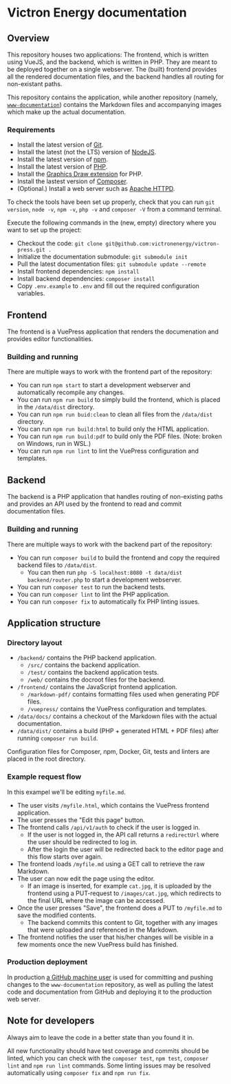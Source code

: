 # Victron Energy documentation

## Overview
This repository houses two applications: The frontend, which is written using
VueJS, and the backend, which is written in PHP. They are meant to be deployed
together on a single webserver. The (built) frontend provides all the rendered
documentation files, and the backend handles all routing for non-existant paths.

This repository contains the application, while another repository (namely,
[`www-documentation`](https://github.com/victronenergy/www-documentation))
contains the Markdown files and accompanying images which make up the actual
documentation.

### Requirements
 - Install the latest version of [Git](https://git-scm.com/downloads/).
 - Install the latest (not the LTS) version of [NodeJS](https://nodejs.org/en/download/current/).
 - Install the latest version of [npm](https://www.npmjs.com/package/npm).
 - Install the latest version of [PHP](https://secure.php.net/downloads.php).
 - Install the [Graphics Draw extension](https://secure.php.net/manual/en/image.installation.php) for PHP.
 - Install the lastest version of [Composer](https://getcomposer.org/download/).
 - (Optional.) Install a web server such as [Apache HTTPD](https://httpd.apache.org/download.cgi).

To check the tools have been set up properly, check that you can run
`git version`, `node -v`, `npm -v`, `php -v` and `composer -V` from a command terminal.

Execute the following commands in the (new, empty) directory where you want to set up the project:

 - Checkout the code: `git clone git@github.com:victronenergy/victron-press.git .`
 - Initialize the documentation submodule: `git submodule init`
 - Pull the latest documentation files: `git submodule update --remote`
 - Install frontend dependencies: `npm install`
 - Install backend dependencies: `composer install`
 - Copy `.env.example` to `.env` and fill out the required configuration variables.

## Frontend
The frontend is a VuePress application that renders the documenation and
provides editor functionalities.

### Building and running
There are multiple ways to work with the frontend part of the repository:

 - You can run `npm start` to start a development webserver and automatically recompile any changes.
 - You can run `npm run build` to simply build the frontend, which is placed in the `/data/dist` directory.
 - You can run `npm run buid:clean` to clean all files from the `/data/dist` directory.
 - You can run `npm run build:html` to build only the HTML application.
 - You can run `npm run build:pdf` to build only the PDF files. (Note: broken on Windows, run in WSL.)
 - You can run `npm run lint` to lint the VuePress configuration and templates.

## Backend
The backend is a PHP application that handles routing of non-existing paths and
provides an API used by the frontend to read and commit documentation files.

### Building and running
There are multiple ways to work with the backend part of the repository:

 - You can run `composer build` to build the frontend and copy the required backend files to `/data/dist`.
   - You can then run `php -S localhost:8080 -t data/dist backend/router.php` to start a development webserver.
 - You can run `composer test` to run the backend tests.
 - You can run `composer lint` to lint the PHP application.
 - You can run `composer fix` to automatically fix PHP linting issues.

## Application structure
### Directory layout
 - `/backend/` contains the PHP backend application.
   - `/src/` contains the backend application.
   - `/test/` contains the backend application tests.
   - `/web/` contains the docroot files for the backend.
 - `/frontend/` contains the JavaScript frontend application.
   - `/markdown-pdf/` contains formatting files used when generating PDF files.
   - `/vuepress/` contains the VuePress configuration and templates.
 - `/data/docs/` contains a checkout of the Markdown files with the actual documentation.
 - `/data/dist/` contains a build (PHP + generated HTML + PDF files) after running `composer run build`.

Configuration files for Composer, npm, Docker, Git, tests and linters are placed
in the root directory.

### Example request flow
In this exampel we'll be editing `myfile.md`.
 - The user visits `/myfile.html`, which contains the VuePress frontend application.
 - The user presses the "Edit this page" button.
 - The frontend calls `/api/v1/auth` to check if the user is logged in.
   - If the user is not logged in, the API call returns a `redirectUrl` where
     the user should be redirected to log in.
   - After the login the user will be redirected back to the editor page and
     this flow starts over again.
 - The frontend loads `/myfile.md` using a GET call to retrieve the raw
   Markdown.
 - The user can now edit the page using the editor.
   - If an image is inserted, for example `cat.jpg`, it is uploaded by the
     frontend using a PUT-request to `/images/cat.jpg`, which redirects to the
     final URL where the image can be accessed.
 - Once the user presses "Save", the frontend does a PUT to `/myfile.md` to
   save the modified contents.
   - The backend commits this content to Git, together with any images that
     were uploaded and referenced in the Markdown.
 - The frontend notifies the user that his/her changes will be visible in a few
   moments once the new VuePress build has finished.

### Production deployment
In production [a GitHub machine user](https://github.com/VictronPress) is used
for committing and pushing changes to the `www-documentation` repository, as
well as pulling the latest code and documentation from GitHub and deploying it
to the production web server.

## Note for developers
Always aim to leave the code in a better state than you found it in.

All new functionality should have test coverage and commits should be linted,
which you can check with the `composer test`, `npm test`, `composer lint` and
`npm run lint` commands. Some linting issues may be resolved automatically
using `composer fix` and `npm run fix`.
